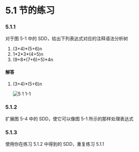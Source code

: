# 5.1 节的练习

### 5.1.1

对于图 5-1 中的 SDD，给出下列表达式对应的注释语法分析树

1. (3+4)\*(5+6)n
2. 1\*2\*3\*(4+5)n
3. (9+8\*(7+6)+5)\*4n

#### 解答

1. (3+4)\*(5+6)n
    
    ![5 1 1-1](https://f.cloud.github.com/assets/340282/802116/76877c06-edb7-11e2-8e39-0ff819a5ab8b.gif)



### 5.1.2

扩展图 5-4 中的 SDD，使它可以像图 5-1 所示的那样处理表达式

### 5.1.3

使用你在练习 5.1.2 中得到的 SDD，重复练习 5.1.1